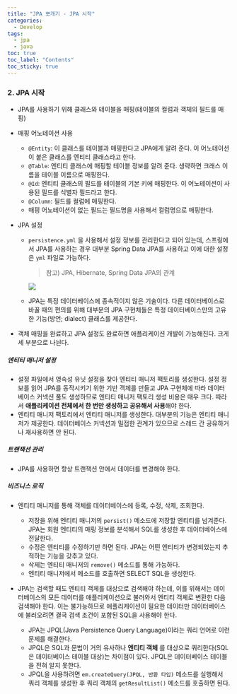 ```yaml
---
title: "JPA 뽀개기 - JPA 시작"
categories:
  - Develop
tags:
  - jpa
  - java
toc: true
toc_label: "Contents"
toc_sticky: true
---
```


### 2. JPA 시작

* JPA를 사용하기 위해 클래스와 테이블을 매핑(테이블의 컬럼과 객체의 필드를 매핑)

* 매핑 어노테이션 사용

  * `@Entity`: 이 클래스를 테이블과 매핑한다고 JPA에게 알려 준다. 이 어노테이션이 붙은 클래스를 엔티티 클래스라고 한다.
  * `@Table`: 엔티티 클래스에 매핑할 테이블 정보를 알려 준다. 생략하면 크래스 이름을 테이블 이름으로 매핑한다.
  * `@Id`: 엔티티 클래스의 필드를 테이블의 기본 키에 매핑한다. 이 어노테이션이 사용된 필드를 식별자 필드라고 한다.
  * `@Column`: 필드를 컬럼에 매핑한다.
  * 매핑 어노테이션이 없는 필드는 필드명을 사용해서 컬럼명으로 매핑한다.

* JPA 설정

  * `persistence.yml` 을 사용해서 설정 정보를 관리한다고 되어 있는데, 스프링에서 JPA를 사용하는 경우 대부분 Spring Data JPA를 사용하고 이에 대한 설정은 `yml` 파일로 가능하다.

    > 참고) JPA, Hibernate, Spring Data JPA의 관계

    ![](https://suhwan.dev/images/jpa_hibernate_repository/overall_design.png)

  * JPA는 특정 데이터베이스에 종속적이지 않은 기술이다. 다른 데이터베이스로 바꿀 때의 편의를 위해 대부분의 JPA 구현체들은 특정 데이터베이스만의 고유한 기능(방언; dialect) 클래스를 제공한다.

* 객체 매핑을 완료하고 JPA 설정도 완료하면 애플리케이션 개발이 가능해진다. 크게 세 부분으로 나뉜다.

##### 엔티티 매니저 설정

* 설정 파일에서 영속성 유닛 설정을 찾아 엔티티 매니저 팩토리를 생성한다. 설정 정보를 읽어 JPA를 동작시키기 위한 기반 객체를 만들고 JPA 구현체에 따라 데이터베이스 커넥션 풀도 생성하므로 엔티티 매니저 팩토리 생성 비용은 매우 크다. 따라서 **애플리케이션 전체에서 한 번만 생성하고 공유해서 사용**해야 한다.
* 엔티티 매니저 팩토리에서 엔티티 매니저를 생성한다. 대부분의 기능은 엔티티 매니저가 제공한다. 데이터베이스 커넥션과 밀접한 관계가 있으므로 스레드 간 공유하거나 재사용하면 안 된다.

##### 트랜잭션 관리

* JPA를 사용하면 항상 트랜잭션 안에서 데이터를 변경해야 한다. 

##### 비즈니스 로직

* 엔티티 매니저를 통해 객체를 데이터베이스에 등록, 수정, 삭제, 조회한다. 
  * 저장을 위해 엔티티 매니저의 `persist()` 메소드에 저장할 엔티티를 넘겨준다. JPA는 회원 엔티티의 매핑 정보를 분석해서 SQL를 생성한 후 데이터베이스에 전달한다.
  * 수정은 엔티티를 수정하기만 하면 된다. JPA는 어떤 엔티티가 변경되었는지 추적하는 기능을 갖추고 있다.
  * 삭제는 엔티티 매니저의 `remove()` 메소드를 통해 가능하다.
  * 엔티티 매니저에서 메소드를 호출하면 SELECT SQL을 생성한다.

* JPA는 검색할 때도 엔티티 객체를 대상으로 검색해야 하는데, 이를 위해서는 데이터베이스의 모든 데이터를 애플리케이션으로 불러와서 엔티티 객체로 변환한 다음 검색해야 한다. 이는 불가능하므로 애플리케이션이 필요한 데이터만 데이터베이스에 불러오려면 결국 검색 조건이 포함된 SQL을 사용해야 한다. 
  * JPA는 JPQL(Java Persistence Query Language)이라는 쿼리 언어로 이런 문제를 해결한다.
  * JPQL은 SQL과 문법이 거의 유사하나 **엔티티 객체** 를 대상으로 쿼리한다(SQL은 데이터베이스 테이블 대상)는 차이점이 있다. JPQL은 데이터베이스 테이블을 전혀 알지 못한다.
  * JPQL을 사용하려면 `em.createQuery(JPQL, 반환 타입)` 메소드를 실행해서 쿼리 객체를 생성한 후 쿼리 객체의 `getResultList()` 메소드를 호출하면 된다. 